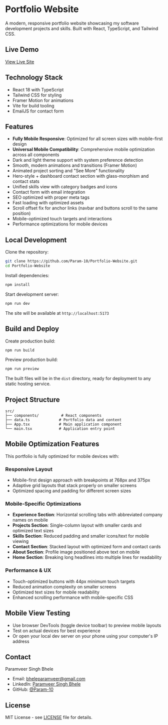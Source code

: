 # Portfolio Website

A modern, responsive portfolio website showcasing my software development projects and skills. Built with React, TypeScript, and Tailwind CSS.

## Live Demo
[View Live Site](https://paramveerbhele.com/)

## Technology Stack
- React 18 with TypeScript
- Tailwind CSS for styling
- Framer Motion for animations
- Vite for build tooling
- EmailJS for contact form

## Features
- **Fully Mobile Responsive**: Optimized for all screen sizes with mobile-first design
- **Universal Mobile Compatibility**: Comprehensive mobile optimization across all components
- Dark and light theme support with system preference detection
- Smooth, modern animations and transitions (Framer Motion)
- Animated project sorting and "See More" functionality
- Hero-style + dashboard contact section with glass-morphism and contact stats
- Unified skills view with category badges and icons
- Contact form with email integration
- SEO optimized with proper meta tags
- Fast loading with optimized assets
- Scroll offset fix for anchor links (navbar and buttons scroll to the same position)
- Mobile-optimized touch targets and interactions
- Performance optimizations for mobile devices

## Local Development

Clone the repository:
```bash
git clone https://github.com/Param-10/Portfolio-Website.git
cd Portfolio-Website
```

Install dependencies:
```bash
npm install
```

Start development server:
```bash
npm run dev
```

The site will be available at `http://localhost:5173`

## Build and Deploy

Create production build:
```bash
npm run build
```

Preview production build:
```bash
npm run preview
```

The built files will be in the `dist` directory, ready for deployment to any static hosting service.

## Project Structure
```
src/
├── components/          # React components
├── data.ts             # Portfolio data and content
├── App.tsx             # Main application component
└── main.tsx            # Application entry point
```

## Mobile Optimization Features
This portfolio is fully optimized for mobile devices with:

### Responsive Layout
- Mobile-first design approach with breakpoints at 768px and 375px
- Adaptive grid layouts that stack properly on smaller screens
- Optimized spacing and padding for different screen sizes

### Mobile-Specific Optimizations
- **Experience Section**: Horizontal scrolling tabs with abbreviated company names on mobile
- **Projects Section**: Single-column layout with smaller cards and optimized text sizes
- **Skills Section**: Reduced padding and smaller icons/text for mobile viewing
- **Contact Section**: Stacked layout with optimized form and contact cards
- **About Section**: Profile image positioned above text on mobile
- **Home Section**: Breaking long headlines into multiple lines for readability

### Performance & UX
- Touch-optimized buttons with 44px minimum touch targets
- Reduced animation complexity on smaller screens
- Optimized text sizes for mobile readability
- Enhanced scrolling performance with mobile-specific CSS

## Mobile View Testing
- Use browser DevTools (toggle device toolbar) to preview mobile layouts
- Test on actual devices for best experience
- Or open your local dev server on your phone using your computer's IP address

## Contact
Paramveer Singh Bhele
- Email: bheleparamveer@gmail.com
- LinkedIn: [Paramveer Singh Bhele](https://www.linkedin.com/in/paramveer-singh-bhele/)
- GitHub: [@Param-10](https://github.com/Param-10)

## License
MIT License - see [LICENSE](LICENSE) file for details.

